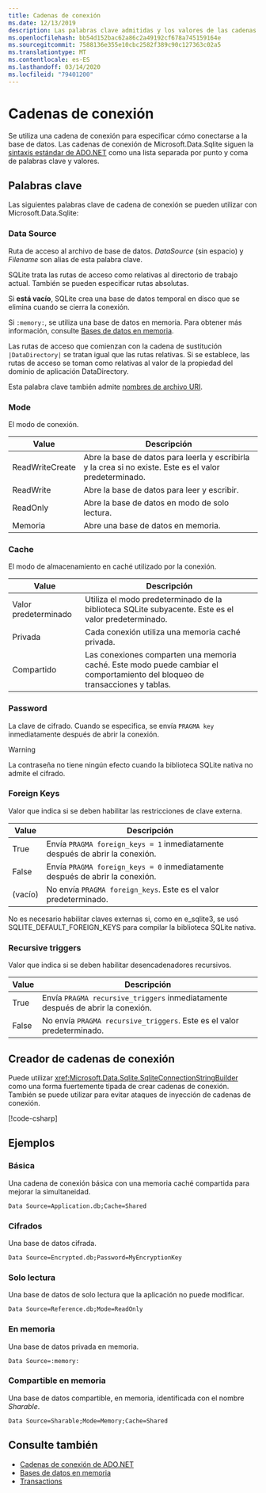 ```yaml
---
title: Cadenas de conexión
ms.date: 12/13/2019
description: Las palabras clave admitidas y los valores de las cadenas de conexión.
ms.openlocfilehash: bb54d152bac62a86c2a49192cf678a745159164e
ms.sourcegitcommit: 7588136e355e10cbc2582f389c90c127363c02a5
ms.translationtype: MT
ms.contentlocale: es-ES
ms.lasthandoff: 03/14/2020
ms.locfileid: "79401200"
---
```

# <a name="connection-strings"></a>Cadenas de conexión

Se utiliza una cadena de conexión para especificar cómo conectarse a la base de datos. Las cadenas de conexión de Microsoft.Data.Sqlite siguen la [sintaxis estándar de ADO.NET](../../../framework/data/adonet/connection-strings.md) como una lista separada por punto y coma de palabras clave y valores.

## <a name="keywords"></a>Palabras clave

Las siguientes palabras clave de cadena de conexión se pueden utilizar con Microsoft.Data.Sqlite:

### <a name="data-source"></a>Data Source

Ruta de acceso al archivo de base de datos. *DataSource* (sin espacio) y *Filename* son alias de esta palabra clave.

SQLite trata las rutas de acceso como relativas al directorio de trabajo actual. También se pueden especificar rutas absolutas.

Si **está vacío**, SQLite crea una base de datos temporal en disco que se elimina cuando se cierra la conexión.

Si `:memory:`, se utiliza una base de datos en memoria. Para obtener más información, consulte [Bases de datos en memoria](in-memory-databases.md).

Las rutas de acceso que comienzan con la cadena de sustitución `|DataDirectory|` se tratan igual que las rutas relativas. Si se establece, las rutas de acceso se toman como relativas al valor de la propiedad del dominio de aplicación DataDirectory.

Esta palabra clave también admite [nombres de archivo URI](https://www.sqlite.org/uri.html).

### <a name="mode"></a>Mode

El modo de conexión.

| Value           | Descripción                                                                                        |
| --------------- | -------------------------------------------------------------------------------------------------- |
| ReadWriteCreate | Abre la base de datos para leerla y escribirla y la crea si no existe. Este es el valor predeterminado. |
| ReadWrite       | Abre la base de datos para leer y escribir.                                                        |
| ReadOnly        | Abre la base de datos en modo de solo lectura.                                                              |
| Memoria          | Abre una base de datos en memoria.                                                                       |

### <a name="cache"></a>Cache

El modo de almacenamiento en caché utilizado por la conexión.

| Value   | Descripción                                                                                    |
| ------- | ---------------------------------------------------------------------------------------------- |
| Valor predeterminado | Utiliza el modo predeterminado de la biblioteca SQLite subyacente. Este es el valor predeterminado.                   |
| Privada | Cada conexión utiliza una memoria caché privada.                                                          |
| Compartido  | Las conexiones comparten una memoria caché. Este modo puede cambiar el comportamiento del bloqueo de transacciones y tablas. |

### <a name="password"></a>Password

La clave de cifrado. Cuando se especifica, se envía `PRAGMA key` inmediatamente después de abrir la conexión.

> [!WARNING]
> La contraseña no tiene ningún efecto cuando la biblioteca SQLite nativa no admite el cifrado.

### <a name="foreign-keys"></a>Foreign Keys

Valor que indica si se deben habilitar las restricciones de clave externa.

| Value   | Descripción
| ------- | --- |
| True    | Envía `PRAGMA foreign_keys = 1` inmediatamente después de abrir la conexión.
| False   | Envía `PRAGMA foreign_keys = 0` inmediatamente después de abrir la conexión.
| (vacío) | No envía `PRAGMA foreign_keys`. Este es el valor predeterminado. |

No es necesario habilitar claves externas si, como en e_sqlite3, se usó SQLITE_DEFAULT_FOREIGN_KEYS para compilar la biblioteca SQLite nativa.

### <a name="recursive-triggers"></a>Recursive triggers

Valor que indica si se deben habilitar desencadenadores recursivos.

| Value | Descripción                                                                 |
| ----- | --------------------------------------------------------------------------- |
| True  | Envía `PRAGMA recursive_triggers` inmediatamente después de abrir la conexión. |
| False | No envía `PRAGMA recursive_triggers`. Este es el valor predeterminado.              |

## <a name="connection-string-builder"></a>Creador de cadenas de conexión

Puede utilizar <xref:Microsoft.Data.Sqlite.SqliteConnectionStringBuilder> como una forma fuertemente tipada de crear cadenas de conexión. También se puede utilizar para evitar ataques de inyección de cadenas de conexión.

[!code-csharp[](../../../../samples/snippets/standard/data/sqlite/EncryptionSample/Program.cs?name=snippet_ConnectionStringBuilder)]

## <a name="examples"></a>Ejemplos

### <a name="basic"></a>Básica

Una cadena de conexión básica con una memoria caché compartida para mejorar la simultaneidad.

```ConnectionString
Data Source=Application.db;Cache=Shared
```

### <a name="encrypted"></a>Cifrados

Una base de datos cifrada.

```ConnectionString
Data Source=Encrypted.db;Password=MyEncryptionKey
```

### <a name="read-only"></a>Solo lectura

Una base de datos de solo lectura que la aplicación no puede modificar.

```ConnectionString
Data Source=Reference.db;Mode=ReadOnly
```

### <a name="in-memory"></a>En memoria

Una base de datos privada en memoria.

```ConnectionString
Data Source=:memory:
```

### <a name="sharable-in-memory"></a>Compartible en memoria

Una base de datos compartible, en memoria, identificada con el nombre *Sharable*.

```ConnectionString
Data Source=Sharable;Mode=Memory;Cache=Shared
```

## <a name="see-also"></a>Consulte también

* [Cadenas de conexión de ADO.NET](../../../framework/data/adonet/connection-strings.md)
* [Bases de datos en memoria](in-memory-databases.md)
* [Transactions](transactions.md)
